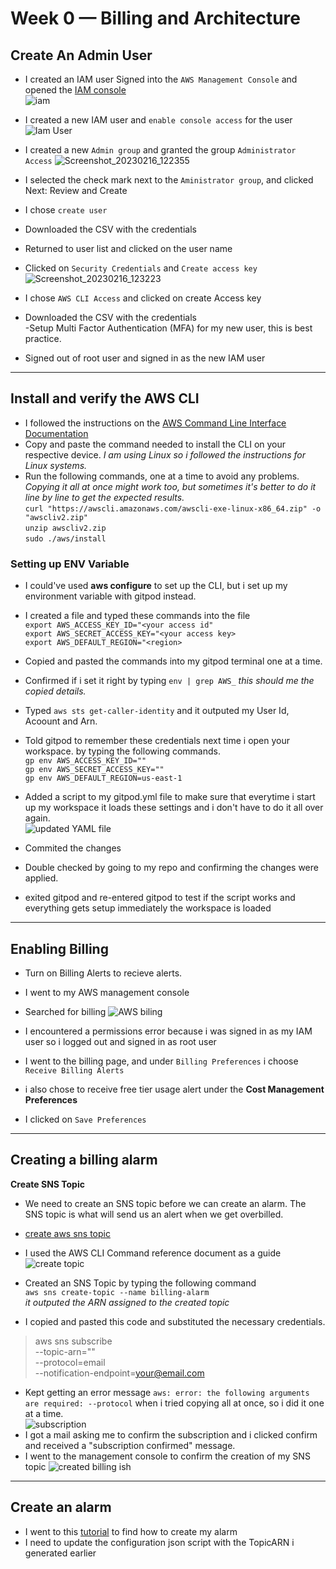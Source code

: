 # Week 0 — Billing and Architecture

## Create An Admin User
- I created an IAM user 
Signed into the `AWS Management Console` and opened the [IAM console](https://us-east-1.console.aws.amazon.com/iam/?region=us-east-1#)  
![iam](https://user-images.githubusercontent.com/105195327/219350512-d689198f-0848-4087-a487-dafa89ba89c5.png)  

- I created a new IAM user and `enable console access` for the user  
![Iam User](https://user-images.githubusercontent.com/105195327/219351897-b55f4116-afa0-4aea-82e0-d0d26c32c7e6.png)

- I created a new `Admin group` and granted the group `Administrator Access` 
 ![Screenshot_20230216_122355](https://user-images.githubusercontent.com/105195327/219352415-1527cea6-da71-431b-a94f-97ec0cb2767b.png)   
- I selected the check mark next to the `Aministrator group`, and clicked Next: Review and Create   
- I chose `create user`  
- Downloaded the CSV with the credentials  
- Returned to user list and clicked on the user name  
- Clicked on `Security Credentials` and `Create access key`   
![Screenshot_20230216_123223](https://user-images.githubusercontent.com/105195327/219354157-11a3b15d-2dba-49af-b463-7d3481172826.png)   
   
- I chose `AWS CLI Access` and clicked on create Access key  
- Downloaded the CSV with the credentials   
-Setup Multi Factor Authentication (MFA) for my new user, this is best practice.  
- Signed out of root user and signed in as the new IAM user  
---
## Install and verify the AWS CLI 
- I followed the instructions on the [AWS Command Line Interface Documentation](https://docs.aws.amazon.com/cli/latest/userguide/getting-started-install.html)  
- Copy and paste the command needed to install the CLI on your respective device. *I am using Linux so i followed the instructions for Linux systems.* 
- Run the following commands, one at a time to avoid any problems. *Copying it all at once might work too, but sometimes it's better to do it line by line to get the expected results.*  
`curl "https://awscli.amazonaws.com/awscli-exe-linux-x86_64.zip" -o "awscliv2.zip"`  
`unzip awscliv2.zip`   
`sudo ./aws/install`   

### Setting up ENV Variable 
- I could've used **aws configure** to set up the CLI, but i set up my environment variable with gitpod instead. 
- I created a file and typed these commands into the file  
`export AWS_ACCESS_KEY_ID="<your access id"`   
`export AWS_SECRET_ACCESS_KEY="<your access key>`   
`export AWS_DEFAULT_REGION="<region>`   

- Copied and pasted the commands into my gitpod terminal one at a time.   
- Confirmed if i set it right by typing `env | grep AWS_` *this should me the copied details.*   
- Typed `aws sts get-caller-identity` and it outputed my User Id, Acoount and Arn.   
- Told gitpod to remember these credentials next time i open your workspace. by typing the following commands.  
`gp env AWS_ACCESS_KEY_ID=""`   
`gp env AWS_SECRET_ACCESS_KEY=""`   
`gp env AWS_DEFAULT_REGION=us-east-1`   

- Added a script to my gitpod.yml file to make sure that everytime i start up my workspace it loads these settings and i don't have to do it all over again.  
![updated YAML file](https://user-images.githubusercontent.com/105195327/219480714-6b68e57d-8188-4f2b-81ea-2dc43890f833.png)   
- Commited the changes 
- Double checked by going to my repo and confirming the changes were applied.  
- exited gitpod and re-entered gitpod to test if the script works and everything gets setup immediately the workspace is loaded   
---
## Enabling Billing 
- Turn on Billing Alerts to recieve alerts. 
- I went to my AWS management console  
- Searched for billing 
![AWS biling](https://user-images.githubusercontent.com/105195327/219485504-7351eba7-e179-4649-ac64-53d61f8db964.png)


- I encountered a permissions error because i was signed in as my IAM user so i logged out and signed in as root user  
- I went to the billing page, and under `Billing Preferences` i choose `Receive Billing Alerts`  
- i also chose to receive free tier usage alert under the **Cost Management Preferences**  
- I clicked on `Save Preferences`   
---
## Creating a billing alarm
**Create SNS Topic**  

- We need to create an SNS topic before we can create an alarm. The SNS topic is what will send us an alert when we get overbilled.  

- [create aws sns topic](https://docs.aws.amazon.com/cli/latest/reference/sns/create-topic.html)   

- I used the AWS CLI Command reference document as a guide 
![create topic](https://user-images.githubusercontent.com/105195327/219489445-6fded97a-3fb0-4fc4-b6e4-b1cff409927e.png)   

- Created an SNS Topic by typing the following command  
`aws sns create-topic --name billing-alarm`  
*it outputed the ARN assigned to the created topic*  
- I copied and pasted this code and substituted the necessary credentials.  
> aws sns subscribe \
      --topic-arn="<TopicARN>" \
      --protocol=email \
      --notification-endpoint=<your@email.com>  
      
- Kept getting an error message `aws: error: the following arguments are required: --protocol`  when i tried copying all at once, so i did it one at a time.  
![subscription](https://user-images.githubusercontent.com/105195327/219496133-2b91477d-1418-4e9e-b016-18901d0eb249.png)  
- I got a mail asking me to confirm the subscription and i clicked confirm and received a "subscription confirmed" message.  
- I went to the management console to confirm the creation of my SNS topic 
![created billing ish](https://user-images.githubusercontent.com/105195327/219497007-0ab0b37c-e5c2-4e31-b7d7-5a01044b9027.png)   
---
## Create an alarm
- I went to this [tutorial](https://aws.amazon.com/premiumsupport/knowledge-center/cloudwatch-estimatedcharges-alarm/) to find how to create my alarm  
- I need to update the configuration json script with the TopicARN i generated earlier

